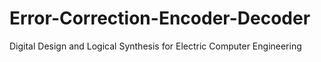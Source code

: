 # Error-Correction-Encoder-Decoder
Digital Design and Logical Synthesis for Electric Computer Engineering
